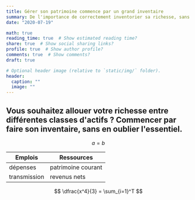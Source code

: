 ```yaml
---
title: Gérer son patrimoine commence par un grand inventaire
summary: De l'importance de correctement inventorier sa richesse, sans oublier sa première composante ...
date: "2020-07-19"

math: true
reading_time: true  # Show estimated reading time?
share: true  # Show social sharing links?
profile: true  # Show author profile?
comments: true  # Show comments?
draft: true

# Optional header image (relative to `static/img/` folder).
header:
  caption: ""
  image: ""
---
```


## Vous souhaitez allouer votre richesse entre différentes classes d'actifs ? Commencer par faire son inventaire, sans en oublier l'essentiel.

$$ a=b $$

Emplois  |  Ressources
----------| ---------- 
 dépenses | patrimoine courant
 transmission  | revenus nets

$$
\dfrac{x^4}{3} = \sum_{i=1}^T
$$
